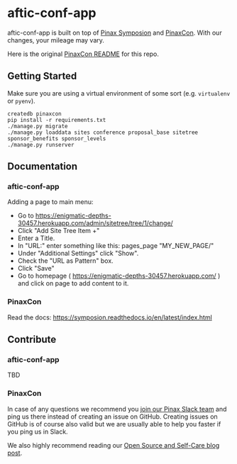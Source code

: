 aftic-conf-app
=========

aftic-conf-app is built on top of [Pinax Symposion](https://github.com/pinax/symposion) and [PinaxCon](https://github.com/pinax/PinaxCon). With our changes, your mileage may vary.

Here is the original [PinaxCon README](README_PinaxCon.md) for this repo.


Getting Started
----------------

Make sure you are using a virtual environment of some sort (e.g. `virtualenv` or
`pyenv`).

```
createdb pinaxcon
pip install -r requirements.txt
./manage.py migrate
./manage.py loaddata sites conference proposal_base sitetree sponsor_benefits sponsor_levels
./manage.py runserver
```

Documentation
--------------

### aftic-conf-app
Adding a page to main menu:
* Go to https://enigmatic-depths-30457.herokuapp.com/admin/sitetree/tree/1/change/
* Click "Add Site Tree Item +"
* Enter a Title.
* In "URL:" enter something like this: pages_page "MY_NEW_PAGE/"
* Under "Additional Settings" click "Show".
* Check the "URL as Pattern" box.
* Click "Save"
* Go to homepage ( https://enigmatic-depths-30457.herokuapp.com/ ) and click on page to add content to it.

### PinaxCon
Read the docs: https://symposion.readthedocs.io/en/latest/index.html

Contribute
----------------
### aftic-conf-app
TBD

### PinaxCon
In case of any questions we recommend you [join our Pinax Slack team](http://slack.pinaxproject.com) and ping us there instead of creating an issue on GitHub. Creating issues on GitHub is of course also valid but we are usually able to help you faster if you ping us in Slack.

We also highly recommend reading our [Open Source and Self-Care blog post](http://blog.pinaxproject.com/2016/01/19/open-source-and-self-care/).  
